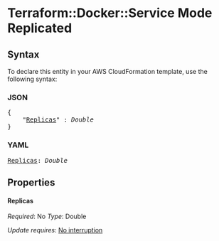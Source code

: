# Terraform::Docker::Service Mode Replicated

## Syntax

To declare this entity in your AWS CloudFormation template, use the following syntax:

### JSON

<pre>
{
    "<a href="#replicas" title="Replicas">Replicas</a>" : <i>Double</i>
}
</pre>

### YAML

<pre>
<a href="#replicas" title="Replicas">Replicas</a>: <i>Double</i>
</pre>

## Properties

#### Replicas

_Required_: No
_Type_: Double

_Update requires_: [No interruption](https://docs.aws.amazon.com/AWSCloudFormation/latest/UserGuide/using-cfn-updating-stacks-update-behaviors.html#update-no-interrupt)

